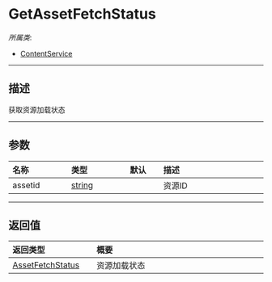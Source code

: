# GetAssetFetchStatus

*所属类*:
* [ContentService](/Api/Classes/Service/ContentService.md)
------------------------------------------------------------------------------------------
## 描述

获取资源加载状态

------------------------------------------------------------------------------------------
## 参数

|<div style="width:100px">名称</div>|<div style="width:100px">类型</div>|<div style="width:50px">默认</div>|<div style="width:350px">描述</div>|
|:---|:---|:---|:---|
|assetid|[string](/Api/DataType/String.md)||资源ID|

------------------------------------------------------------------------------------------
## 返回值

|<div style="width:150px">返回类型</div>|<div style="width:520px">概要</div>|
|:---|:---|
|[AssetFetchStatus](/Api/Enums/AssetFetchStatus.md)|资源加载状态|
